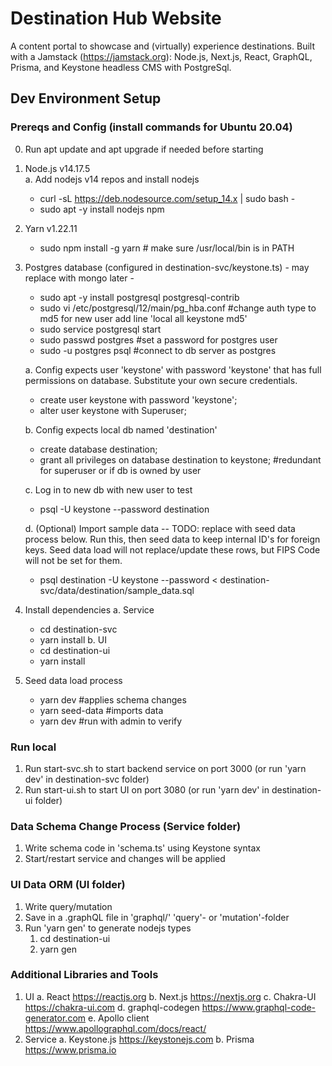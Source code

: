 # Destination Hub Website
A content portal to showcase and (virtually) experience destinations. Built with a Jamstack (https://jamstack.org): Node.js, Next.js, React, GraphQL, Prisma, and Keystone headless CMS with PostgreSql.


## Dev Environment Setup

### Prereqs and Config (install commands for Ubuntu 20.04)

0. Run apt update and apt upgrade if needed before starting

1. Node.js v14.17.5  
   a. Add nodejs v14 repos and install nodejs

   - curl -sL https://deb.nodesource.com/setup_14.x | sudo bash -
   - sudo apt -y install nodejs npm

2. Yarn v1.22.11

   - sudo npm install -g yarn # make sure /usr/local/bin is in PATH

3. Postgres database (configured in destination-svc/keystone.ts) - may replace with mongo later -

   - sudo apt -y install postgresql postgresql-contrib
   - sudo vi /etc/postgresql/12/main/pg_hba.conf #change auth type to md5 for new user
     add line 'local all keystone md5'
   - sudo service postgresql start
   - sudo passwd postgres #set a password for postgres user
   - sudo -u postgres psql #connect to db server as postgres

   a. Config expects user 'keystone' with password 'keystone' that has full permissions on database.  Substitute your own secure credentials.

   - create user keystone with password 'keystone';
   - alter user keystone with Superuser;

   b. Config expects local db named 'destination'

   - create database destination;
   - grant all privileges on database destination to keystone; #redundant for superuser or if db is owned by user

   c. Log in to new db with new user to test

   - psql -U keystone --password destination

   d. (Optional) Import sample data -- TODO: replace with seed data process below.  Run this, then seed data to keep internal ID's for foreign keys.  Seed data load will not replace/update these rows, but FIPS Code will not be set for them.

   - psql destination -U keystone --password < destination-svc/data/destination/sample_data.sql

4. Install dependencies
   a. Service
   - cd destination-svc
   - yarn install
   b. UI
   - cd destination-ui
   - yarn install

5. Seed data load process
   - yarn dev  #applies schema changes
   - yarn seed-data  #imports data
   - yarn dev  #run with admin to verify

### Run local

1. Run start-svc.sh to start backend service on port 3000 (or run 'yarn dev' in destination-svc folder)
2. Run start-ui.sh to start UI on port 3080 (or run 'yarn dev' in destination-ui folder)

### Data Schema Change Process (Service folder)

1. Write schema code in 'schema.ts' using Keystone syntax
2. Start/restart service and changes will be applied

### UI Data ORM (UI folder)

1. Write query/mutation
2. Save in a .graphQL file in 'graphql/' 'query'- or 'mutation'-folder
3. Run 'yarn gen' to generate nodejs types
   1. cd destination-ui
   2. yarn gen

### Additional Libraries and Tools

1. UI
   a. React https://reactjs.org
   b. Next.js https://nextjs.org
   c. Chakra-UI https://chakra-ui.com
   d. graphql-codegen https://www.graphql-code-generator.com
   e. Apollo client https://www.apollographql.com/docs/react/
2. Service
   a. Keystone.js https://keystonejs.com
   b. Prisma https://www.prisma.io
